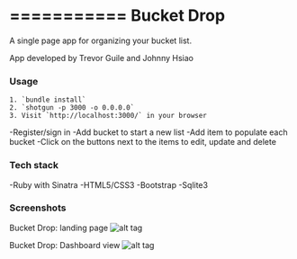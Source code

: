 ===========
Bucket Drop
===========

A single page app for organizing your bucket list. 

App developed by Trevor Guile and Johnny Hsiao


### Usage

```
1. `bundle install`
2. `shotgun -p 3000 -o 0.0.0.0`
3. Visit `http://localhost:3000/` in your browser

```
-Register/sign in
-Add bucket to start a new list
-Add item to populate each bucket
-Click on the buttons next to the items to edit, update and delete


### Tech stack

-Ruby with Sinatra
-HTML5/CSS3
-Bootstrap
-Sqlite3


### Screenshots

Bucket Drop: landing page
![alt tag](http://i1156.photobucket.com/albums/p573/johnnyhsiao/Bucket%20Drop_zpsnjza7y2f.png)

Bucket Drop: Dashboard view
![alt tag](http://i1156.photobucket.com/albums/p573/johnnyhsiao/Screen%20Shot%202016-04-20%20at%2011.07.11%20PM_zpsjyiyorqi.png)